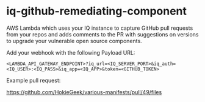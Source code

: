# iq-github-remediating-component

AWS Lambda which uses your IQ instance to capture GitHub pull requests from your repos and adds comments to the PR with suggestions on versions to upgrade your vulnerable open source components.

Add your webhook with the following Payload URL:

`<LAMBDA_API_GATEWAY_ENDPOINT>?iq_url=<IQ_SERVER_PORT>&iq_auth=<IQ_USER>:<IQ_PASS>&iq_app=<IQ_APP>&token=<GITHUB_TOKEN>`

Example pull request:

https://github.com/HokieGeek/various-manifests/pull/49/files
